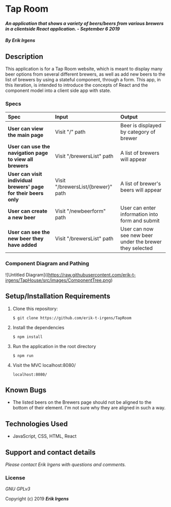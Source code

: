 # Tap Room

#### _An application that shows a variety of beers/beers from various brewers in a clientside React application. - September 6 2019_

#### _By **Erik Irgens**_

## Description

This application is for a Tap Room website, which is meant to display many beer options from several different brewers, as well as add new beers to the list of brewers by using a stateful component, through a form. This app, in this iteration, is intended to introduce the concepts of React and the component model into a client side app with state. 

### Specs
| Spec | Input | Output |
| :-------------     | :------------- | :------------- |
| **User can view the main page** | Visit "/" path | Beer is displayed by category of brewer  |
| **User can use the navigation page to view all brewers** | Visit "/brewersList" path | A list of brewers will appear  |
| **User can visit individual brewers' page for their beers only** | Visit "/brewersList/{brewer}" path | A list of brewer's beers will appear  |
| **User can create a new beer** | Visit "/newbeerform" path | User can enter information into form and submit  |
| **User can see the new beer they have added** | Visit "/brewersList" path | User can now see new beer under the brewer they selected  |


### Component Diagram and Pathing
![Untitled Diagram]((https://raw.githubusercontent.com/erik-t-irgens/TapHouse/src/images/ComponentTree.png)


## Setup/Installation Requirements

1. Clone this repository:
    ```
    $ git clone https://github.com/erik-t-irgens/TapRoom
    ```
2. Install the dependencies
    ```
    $ npm install
    ```
3. Run the application in the root directory
    ```
    $ npm run
    ```
4. Visit the MVC localhost:8080/
    ```
    localhost:8080/
    ```

## Known Bugs
* The listed beers on the Brewers page should not be aligned to the bottom of their element. I'm not sure why they are aligned in such a way.

## Technologies Used
* JavaScript, CSS, HTML, React

## Support and contact details

_Please contact Erik Irgens with questions and comments._

### License

*GNU GPLv3*

Copyright (c) 2019 **_Erik Irgens_**
